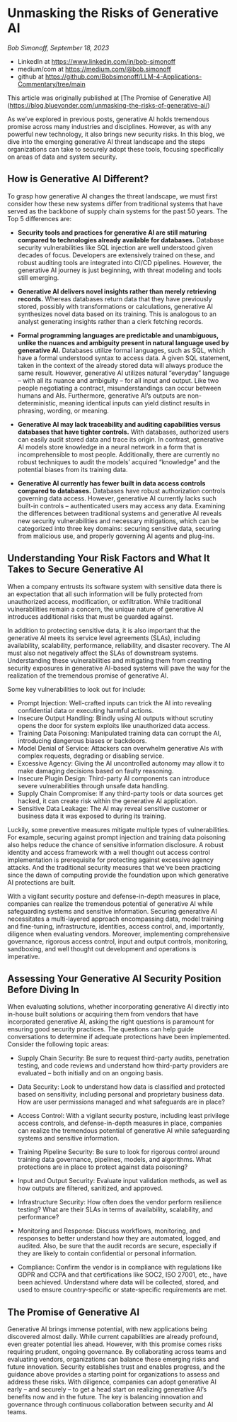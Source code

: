 # Unmasking the Risks of Generative AI

*Bob Simonoff, September 18, 2023*
- LinkedIn at https://www.linkedin.com/in/bob-simonoff
- medium/com at https://medium.com/@bob.simonoff
- github at https://github.com/Bobsimonoff/LLM-4-Applications-Commentary/tree/main


This article was originally published at [The Promise of Generative AI] (https://blog.blueyonder.com/unmasking-the-risks-of-generative-ai/)

As we’ve explored in previous posts, generative AI holds tremendous promise across many industries and disciplines. However, as with any powerful new technology, it also brings new security risks. In this blog, we dive into the emerging generative AI threat landscape and the steps organizations can take to securely adopt these tools, focusing specifically on areas of data and system security.

## How is Generative AI Different?

To grasp how generative AI changes the threat landscape, we must first consider how these new systems differ from traditional systems that have served as the backbone of supply chain systems for the past 50 years. The Top 5 differences are:

- **Security tools and practices for generative AI are still maturing compared to technologies already available for databases.** Database security vulnerabilities like SQL injection are well understood given decades of focus. Developers are extensively trained on these, and robust auditing tools are integrated into CI/CD pipelines. However, the generative AI journey is just beginning, with threat modeling and tools still emerging.

- **Generative AI delivers novel insights rather than merely retrieving records.** Whereas databases return data that they have previously stored, possibly with transformations or calculations, generative AI synthesizes novel data based on its training. This is analogous to an analyst generating insights rather than a clerk fetching records.

- **Formal programming languages are predictable and unambiguous, unlike the nuances and ambiguity present in natural language used by generative AI.** Databases utilize formal languages, such as SQL, which have a formal understood syntax to access data. A given SQL statement, taken in the context of the already stored data will always produce the same result. However, generative AI utilizes natural “everyday” language – with all its nuance and ambiguity – for all input and output. Like two people negotiating a contract, misunderstandings can occur between humans and AIs. Furthermore, generative AI’s outputs are non-deterministic, meaning identical inputs can yield distinct results in phrasing, wording, or meaning.

- **Generative AI may lack traceability and auditing capabilities versus databases that have tighter controls.** With databases, authorized users can easily audit stored data and trace its origin. In contrast, generative AI models store knowledge in a neural network in a form that is incomprehensible to most people. Additionally, there are currently no robust techniques to audit the models’ acquired “knowledge” and the potential biases from its training data.

- **Generative AI currently has fewer built in data access controls compared to databases.** Databases have robust authorization controls governing data access. However, generative AI currently lacks such built-in controls – authenticated users may access any data.
Examining the differences between traditional systems and generative AI reveals new security vulnerabilities and necessary mitigations, which can be categorized into three key domains: securing sensitive data, securing from malicious use, and properly governing AI agents and plug-ins.

## Understanding Your Risk Factors and What It Takes to Secure Generative AI

When a company entrusts its software system with sensitive data there is an expectation that all such information will be fully protected from unauthorized access, modification, or exfiltration. While traditional vulnerabilities remain a concern, the unique nature of generative AI introduces additional risks that must be guarded against.

In addition to protecting sensitive data, it is also important that the generative AI meets its service level agreements (SLAs), including availability, scalability, performance, reliability, and disaster recovery. The AI must also not negatively affect the SLAs of downstream systems. Understanding these vulnerabilities and mitigating them from creating security exposures in generative AI-based systems will pave the way for the realization of the tremendous promise of generative AI.


Some key vulnerabilities to look out for include:

- Prompt Injection: Well-crafted inputs can trick the AI into revealing confidential data or executing harmful actions.
- Insecure Output Handling: Blindly using AI outputs without scrutiny opens the door for system exploits like unauthorized data access.
- Training Data Poisoning: Manipulated training data can corrupt the AI, introducing dangerous biases or backdoors.
- Model Denial of Service: Attackers can overwhelm generative AIs with complex requests, degrading or disabling service.
- Excessive Agency: Giving the AI uncontrolled autonomy may allow it to make damaging decisions based on faulty reasoning.
- Insecure Plugin Design: Third-party AI components can introduce severe vulnerabilities through unsafe data handling.
- Supply Chain Compromise: If any third-party tools or data sources get hacked, it can create risk within the generative AI application.
- Sensitive Data Leakage: The AI may reveal sensitive customer or business data it was exposed to during its training.

Luckily, some preventive measures mitigate multiple types of vulnerabilities. For example, securing against prompt injection and training data poisoning also helps reduce the chance of sensitive information disclosure. A robust identity and access framework with a well thought out access control implementation is prerequisite for protecting against excessive agency attacks. And the traditional security measures that we’ve been practicing since the dawn of computing provide the foundation upon which generative AI protections are built.

With a vigilant security posture and defense-in-depth measures in place, companies can realize the tremendous potential of generative AI while safeguarding systems and sensitive information. Securing generative AI necessitates a multi-layered approach encompassing data, model training and fine-tuning, infrastructure, identities, access control, and, importantly, diligence when evaluating vendors. Moreover, implementing comprehensive governance, rigorous access control, input and output controls, monitoring, sandboxing, and well thought out development and operations is imperative.

## Assessing Your Generative AI Security Position Before Diving In

When evaluating solutions, whether incorporating generative AI directly into in-house built solutions or acquiring them from vendors that have incorporated generative AI, asking the right questions is paramount for ensuring good security practices. The questions can help guide conversations to determine if adequate protections have been implemented. Consider the following topic areas:

- Supply Chain Security: Be sure to request third-party audits, penetration testing, and code reviews and understand how third-party providers are evaluated – both initially and on an ongoing basis.

- Data Security: Look to understand how data is classified and protected based on sensitivity, including personal and proprietary business data. How are user permissions managed and what safeguards are in place?

- Access Control: With a vigilant security posture, including least privilege access controls, and defense-in-depth measures in place, companies can realize the tremendous potential of generative AI while safeguarding systems and sensitive information.

- Training Pipeline Security: Be sure to look for rigorous control around training data governance, pipelines, models, and algorithms. What protections are in place to protect against data poisoning?

- Input and Output Security: Evaluate input validation methods, as well as how outputs are filtered, sanitized, and approved.

- Infrastructure Security: How often does the vendor perform resilience testing? What are their SLAs in terms of availability, scalability, and performance?

- Monitoring and Response: Discuss workflows, monitoring, and responses to better understand how they are automated, logged, and audited. Also, be sure that the audit records are secure, especially if they are likely to contain confidential or personal information.  

- Compliance: Confirm the vendor is in compliance with regulations like GDPR and CCPA and that certifications like SOC2, ISO 27001, etc., have been achieved. Understand where data will be collected, stored, and used to ensure country-specific or state-specific requirements are met.

## The Promise of Generative AI

Generative AI brings immense potential, with new applications being discovered almost daily. While current capabilities are already profound, even greater potential lies ahead. However, with this promise comes risks requiring prudent, ongoing governance. By collaborating across teams and evaluating vendors, organizations can balance these emerging risks and future innovation. Security establishes trust and enables progress, and the guidance above provides a starting point for organizations to assess and address these risks. With diligence, companies can adopt generative AI early – and securely – to get a head start on realizing generative AI’s benefits now and in the future. The key is balancing innovation and governance through continuous collaboration between security and AI teams.